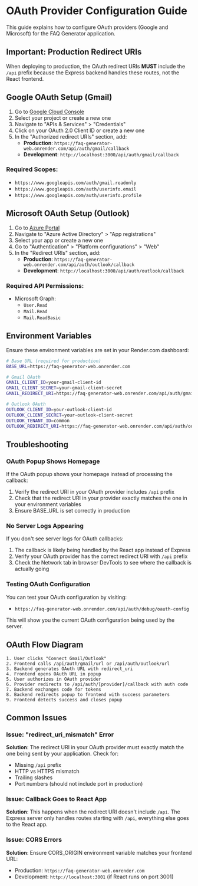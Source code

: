 # OAuth Provider Configuration Guide

This guide explains how to configure OAuth providers (Google and Microsoft) for the FAQ Generator application.

## Important: Production Redirect URIs

When deploying to production, the OAuth redirect URIs **MUST** include the `/api` prefix because the Express backend handles these routes, not the React frontend.

## Google OAuth Setup (Gmail)

1. Go to [Google Cloud Console](https://console.cloud.google.com/)
2. Select your project or create a new one
3. Navigate to "APIs & Services" > "Credentials"
4. Click on your OAuth 2.0 Client ID or create a new one
5. In the "Authorized redirect URIs" section, add:
   - **Production**: `https://faq-generator-web.onrender.com/api/auth/gmail/callback`
   - **Development**: `http://localhost:3000/api/auth/gmail/callback`

### Required Scopes:
- `https://www.googleapis.com/auth/gmail.readonly`
- `https://www.googleapis.com/auth/userinfo.email`
- `https://www.googleapis.com/auth/userinfo.profile`

## Microsoft OAuth Setup (Outlook)

1. Go to [Azure Portal](https://portal.azure.com/)
2. Navigate to "Azure Active Directory" > "App registrations"
3. Select your app or create a new one
4. Go to "Authentication" > "Platform configurations" > "Web"
5. In the "Redirect URIs" section, add:
   - **Production**: `https://faq-generator-web.onrender.com/api/auth/outlook/callback`
   - **Development**: `http://localhost:3000/api/auth/outlook/callback`

### Required API Permissions:
- Microsoft Graph:
  - `User.Read`
  - `Mail.Read`
  - `Mail.ReadBasic`

## Environment Variables

Ensure these environment variables are set in your Render.com dashboard:

```bash
# Base URL (required for production)
BASE_URL=https://faq-generator-web.onrender.com

# Gmail OAuth
GMAIL_CLIENT_ID=your-gmail-client-id
GMAIL_CLIENT_SECRET=your-gmail-client-secret
GMAIL_REDIRECT_URI=https://faq-generator-web.onrender.com/api/auth/gmail/callback

# Outlook OAuth
OUTLOOK_CLIENT_ID=your-outlook-client-id
OUTLOOK_CLIENT_SECRET=your-outlook-client-secret
OUTLOOK_TENANT_ID=common
OUTLOOK_REDIRECT_URI=https://faq-generator-web.onrender.com/api/auth/outlook/callback
```

## Troubleshooting

### OAuth Popup Shows Homepage
If the OAuth popup shows your homepage instead of processing the callback:
1. Verify the redirect URI in your OAuth provider includes `/api` prefix
2. Check that the redirect URI in your provider exactly matches the one in your environment variables
3. Ensure BASE_URL is set correctly in production

### No Server Logs Appearing
If you don't see server logs for OAuth callbacks:
1. The callback is likely being handled by the React app instead of Express
2. Verify your OAuth provider has the correct redirect URI with `/api` prefix
3. Check the Network tab in browser DevTools to see where the callback is actually going

### Testing OAuth Configuration
You can test your OAuth configuration by visiting:
- `https://faq-generator-web.onrender.com/api/auth/debug/oauth-config`

This will show you the current OAuth configuration being used by the server.

## OAuth Flow Diagram

```
1. User clicks "Connect Gmail/Outlook"
2. Frontend calls /api/auth/gmail/url or /api/auth/outlook/url
3. Backend generates OAuth URL with redirect_uri
4. Frontend opens OAuth URL in popup
5. User authorizes in OAuth provider
6. Provider redirects to /api/auth/[provider]/callback with auth code
7. Backend exchanges code for tokens
8. Backend redirects popup to frontend with success parameters
9. Frontend detects success and closes popup
```

## Common Issues

### Issue: "redirect_uri_mismatch" Error
**Solution**: The redirect URI in your OAuth provider must exactly match the one being sent by your application. Check for:
- Missing `/api` prefix
- HTTP vs HTTPS mismatch
- Trailing slashes
- Port numbers (should not include port in production)

### Issue: Callback Goes to React App
**Solution**: This happens when the redirect URI doesn't include `/api`. The Express server only handles routes starting with `/api`, everything else goes to the React app.

### Issue: CORS Errors
**Solution**: Ensure CORS_ORIGIN environment variable matches your frontend URL:
- Production: `https://faq-generator-web.onrender.com`
- Development: `http://localhost:3001` (if React runs on port 3001)